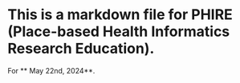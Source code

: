 # This is a markdown file for PHIRE (Place-based Health Informatics Research Education).

For ** May 22nd, 2024**.

